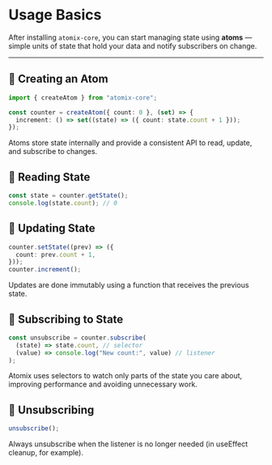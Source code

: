 # Usage Basics

After installing `atomix-core`, you can start managing state using **atoms** — simple units of state that hold your data and notify subscribers on change.

---

## 🧱 Creating an Atom

```ts
import { createAtom } from "atomix-core";

const counter = createAtom({ count: 0 }, (set) => {
  increment: () => set((state) => ({ count: state.count + 1 }));
});
```

Atoms store state internally and provide a consistent API to read, update, and subscribe to changes.

## 📖 Reading State

```ts
const state = counter.getState();
console.log(state.count); // 0
```

## 🔁 Updating State

```ts
counter.setState((prev) => ({
  count: prev.count + 1,
}));
counter.increment();
```

Updates are done immutably using a function that receives the previous state.

## 🎯 Subscribing to State

```ts
const unsubscribe = counter.subscribe(
  (state) => state.count, // selector
  (value) => console.log("New count:", value) // listener
);
```

Atomix uses selectors to watch only parts of the state you care about, improving performance and avoiding unnecessary work.

## 🧼 Unsubscribing

```ts
unsubscribe();
```

Always unsubscribe when the listener is no longer needed (in useEffect cleanup, for example).
